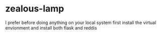 # zealous-lamp
I prefer before doing anything on your local system first install the virtual envionment and install both flask and reddis 
